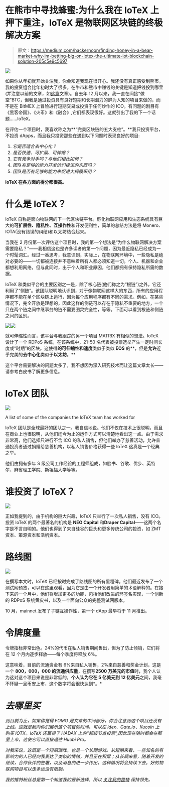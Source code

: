 # 在熊市中寻找蜂蜜:为什么我在 IoTeX 上押下重注，IoTeX 是物联网区块链的终极解决方案

> 原文：<https://medium.com/hackernoon/finding-honey-in-a-bear-market-why-im-betting-big-on-iotex-the-ultimate-iot-blockchain-solution-205c5e9c5697>

![](img/299de88bdc5d48791f07c3fe23b0ff0d.png)

如果你从年初就开始关注我，你会知道我现在很开心。我还没有真正感受到熊市，我的投资组合比年初时大了很多。在牛市和熊市中赚钱的关键是知道把钱投到哪里(并注意以前的文章，如[这篇](https://hackernoon.com/looking-back-looking-forward-looking-laterally-a-3-part-crypto-industry-overview-part-one-c67b5b4c3350)文章)。自去年 12 月以来，我一直在间接“做空”BTC，但我是通过投资具有良好短期和长期潜力的鲜为人知的项目来做的，而不是在 BitMEX 上冒险进行短期交易或投资于任何炒作的 ICO。有问题的剧目有《黑客帝国》、《火币》和《融合》,它们都表现很好。这就引出了我的下一个话题……IoTeX。

在评估一个项目时，我喜欢称之为**“完美区块链的五大支柱”。**我只投资平台，不投资 dApps，而且我只投资那些在遇到以下问题时表现良好的项目:

1.  *它是否适合去中心化？*
2.  *是否快速、可扩展、可伸缩？*
3.  *它有竞争对手吗？与他们相比如何？*
4.  *团队有足够的能力开发他们提议的东西吗？*
5.  *团队是否有足够的能力来促进大规模采用？*

**IoTeX 在各方面的得分都很高。**

# 什么是 IoTeX？

IoTeX 自称是面向物联网的下一代区块链平台。孵化物联网应用和生态系统具有巨大的**可扩展性、隐私性、互操作性**和开发便利性，简单的总结方法是将 Monero、IOTA(没有错误的纠结)和以太坊结合起来。

当我在 2 月份第一次评估这个项目时，我的第一个想法是“为什么物联网解决方案需要隐私？”——我相信这也是许多读者的第一个问题，因为最近隐私已经成为一个时髦词汇。经过一番思考，我意识到，实际上，在物联网环境中，一些隐私是绝对必要的——一切都被连接并不意味着所有人都必须知道一切。个人、机器和企业都想利用网络，但与此同时，出于个人和职业原因，他们都拥有保持隐私所需的数据。

IoTeX 和类似平台的主要区别之一是，除了核心链(他们称之为“根链”)之外，它还利用了“侧链”。该团队聪明地认识到，对于像物联网这样大的东西，所有的应用程序都不能在单个区块链上运行，因为每个应用程序都有不同的需求。例如，在某些情况下，完全开放是理想的，因此这样的侧链可以存在于隐私不重要的地方，一个只在两个链之间中继事务的链不需要图灵完全性，等等。下面可以看到根链和侧链之间的区别。

![](img/69d17894bfd277885fdde6dbd416d663.png)![](img/4e1a9ea6fbbb35bf24df07893540a93e.png)

就可伸缩性而言，该平台与我跟踪的另一个项目 MATRIX 有相似的想法。IoTeX 设计了一个 RDPoS 系统，在该系统中，21-50 名代表被投票选举产生一定时间长度或“时期”的区块。这使得**的可伸缩性和速度**类似于类似 **EOS** 的**，但是**允许**近乎完美的**去中心化**类似于**以太坊**。**

这个平台需要解决的问题太多了，我不想因为深入研究技术而让这篇文章太长——请参考白皮书了解更多信息。

# IoTeX 团队

![](img/7aae9648f47faad46f94300e00e0271b.png)

A list of some of the companies the IoTeX team has worked for

IoTeX 团队是全球最好的团队之一。我自信地说。他们不仅在技术上很聪明，而且在商业上也很聪明，从他们迄今为止的运作方式可以清楚地看出这一点。由于需求非常高，他们选择只进行不含 ICO 的私人销售，但他们举办了慈善活动，允许普通投资者通过捐赠给慈善机构，以私人销售价格获得一些 IoTeX 这真是一个经典之举。

他们由拥有多年 S 级公司工作经验的工程师组成，如脸书、谷歌、优步、英特尔、麻省理工学院、斯坦福大学等等。

# 谁投资了 IoTeX？

![](img/6d013b47c0830f43319702ac2e8ac448.png)

正如我提到的，由于机构的巨大兴趣，IoTeX 只举行了一次私人销售，没有 ICO。投资 IoTeX 的两个最著名的机构是 **NEO Capital** 和**Draper Capital**——这两个名字是不言自明的。他们也得到了来自硅谷的巨头和更多传统公司的投资，如 ZMT 资本、策源资本和浩帆资本。

# **路线图**

![](img/6a0343eeae4ad0cfaffd69c9527c8531.png)

在撰写本文时，IoTeX 已经按时完成了路线图的所有里程碑。他们最近发布了一个测试网预览，可以在这里观看，因为它是由一个开发者用简单的术语解释的。在接下来的一个月中，他们将增加更多的功能，包括他们改进的环签名实现，一个创新的 RDPoS 系统黄皮书，以及一个面向公众的完整测试网版本。

10 月，mainnet 发布了子链互操作性，第一个 dApp 最早将于 11 月推出。

# 令牌度量

令牌指标非常出色。24%的代币在私人销售期间售出，但为了防止倾销，它们将在 12 个月内逐步释放——每个季度将释放 6%。

这意味着，目前的流通资金有 6%来自私人销售，2%来自慈善和奖金计划，这是一个 **800，000，000 的流通供应量**，在撰写**2500 万美元的市值**时，我个人认为这对这个项目来说是非常低的，**个人认为它在 5 亿美元到 12 亿美元**之间，我毫不怀疑一旦币安上市，这个数字将会很快达到*。*

# *去哪里买*

*到目前为止，如果你觉得 FOMO 是文章的中间部分，你会注意到这个项目还没有上线。这就是我向你们展示这个项目的时间。可以在 idex、Gate.io、Kucoin 上购买 IOTX。IoTeX 还赢得了 HADAX 上的“超级节点投票”,因此现在随时都会在那里上市，这使它可以直接通往 Huobi Pro。*

*对我来说，这既是一个短期游戏，也是一个长期游戏。从短期来看，一些知名的有影响力的人已经向我表达了类似的情绪，并且正在积累；从长期来看，随着开发的继续，合作伙伴的签署，以及消息的进一步传出，这种情况将会持续下去。好的物联网项目可以走多远没有限制。*

**我的推特粉丝总是第一个知道我的最新选择，所以* [*关注我的推特*](http://twitter.com/cryptweeter) *保持领先。**